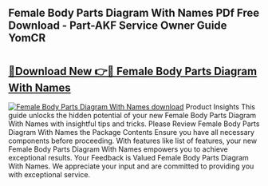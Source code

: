 ## Female Body Parts Diagram With Names PDf Free Download - Part-AKF Service Owner Guide YomCR

# <h2><a href="http://dfl7ki.blite.top/?on=Female+Body+Parts+Diagram+With+Names">🔗Download New 👉🔴 Female Body Parts Diagram With Names</a></h2>

[![Female Body Parts Diagram With Names download](https://i.imgur.com/lujVjoI.png)](http://dfl7ki.blite.top/?on=Female+Body+Parts+Diagram+With+Names)
Product Insights This guide unlocks the hidden potential of your new Female Body Parts Diagram With Names with insightful tips and tricks. Please Review Female Body Parts Diagram With Names the Package Contents Ensure you have all necessary components before proceeding. With features like list of features, your new Female Body Parts Diagram With Names empowers you to achieve exceptional results. Your Feedback is Valued Female Body Parts Diagram With Names. We appreciate your input and are committed to providing you with exceptional service.
